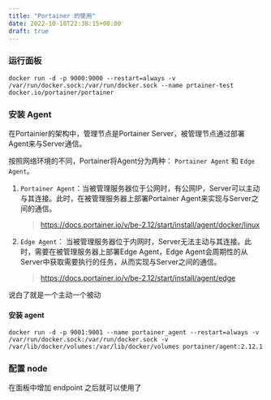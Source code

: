 ```yaml
---
title: "Portainer 的使用"
date: 2022-10-18T22:38:15+08:00
draft: true
---
```


### 运行面板

```shell
docker run -d -p 9000:9000 --restart=always -v /var/run/docker.sock:/var/run/docker.sock --name prtainer-test docker.io/portainer/portainer
```



### 安装 Agent

在Portainier的架构中，管理节点是Portainer Server，被管理节点通过部署Agent来与Server通信。

按照网络环境的不同，Portainer将Agent分为两种： `Portainer Agent` 和 `Edge Agent`。

1. `Portainer Agent`：当被管理服务器位于公网时，有公网IP，Server可以主动与其连接。此时，在被管理服务器上部署Portainer Agent来实现与Server之间的通信。

   > https://docs.portainer.io/v/be-2.12/start/install/agent/docker/linux

2. `Edge Agent`： 当被管理服务器位于内网时，Server无法主动与其连接。此时，需要在被管理服务器上部署Edge Agent，Edge Agent会周期性的从Server中获取需要执行的任务，从而实现与Server之间的通信。

   > https://docs.portainer.io/v/be-2.12/start/install/agent/edge

说白了就是一个主动一个被动

#### 安装 agent

```shell
docker run -d -p 9001:9001 --name portainer_agent --restart=always -v /var/run/docker.sock:/var/run/docker.sock -v /var/lib/docker/volumes:/var/lib/docker/volumes portainer/agent:2.12.1
```



### 配置 node

在面板中增加 endpoint 之后就可以使用了

